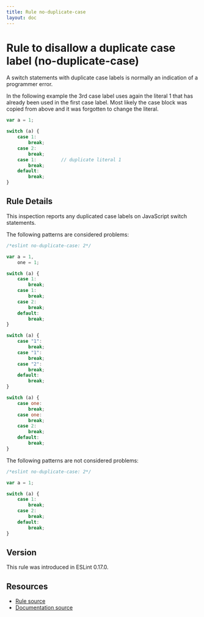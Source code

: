 ```yaml
---
title: Rule no-duplicate-case
layout: doc
---
```

<!-- Note: No pull requests accepted for this file. See README.md in the root directory for details. -->
# Rule to disallow a duplicate case label (no-duplicate-case)

A switch statements with duplicate case labels is normally an indication of a programmer error.

In the following example the 3rd case label uses again the literal 1 that has already been used in the first case label.
Most likely the case block was copied from above and it was forgotten to change the literal.

```js
var a = 1;

switch (a) {
    case 1:
        break;
    case 2:
        break;
    case 1:         // duplicate literal 1
        break;
    default:
        break;
}
```

## Rule Details

This inspection reports any duplicated case labels on JavaScript switch statements.

The following patterns are considered problems:

```js
/*eslint no-duplicate-case: 2*/

var a = 1,
    one = 1;

switch (a) {
    case 1:
        break;
    case 1:
        break;
    case 2:
        break;
    default:
        break;
}

switch (a) {
    case "1":
        break;
    case "1":
        break;
    case "2":
        break;
    default:
        break;
}

switch (a) {
    case one:
        break;
    case one:
        break;
    case 2:
        break;
    default:
        break;
}
```

The following patterns are not considered problems:

```js
/*eslint no-duplicate-case: 2*/

var a = 1;

switch (a) {
    case 1:
        break;
    case 2:
        break;
    default:
        break;
}
```

## Version

This rule was introduced in ESLint 0.17.0.

## Resources

* [Rule source](https://github.com/eslint/eslint/tree/master/lib/rules/no-duplicate-case.js)
* [Documentation source](https://github.com/eslint/eslint/tree/master/docs/rules/no-duplicate-case.md)
